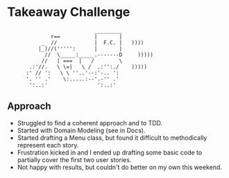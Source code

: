 Takeaway Challenge
==================
```
                            _________
              r==           |       |
           _  //            |  F.C. |   ))))
          |_)//(''''':      |       |
            //  \_____:_____.-------D     )))))
           //   | ===  |   /        \
       .:'//.   \ \=|   \ /  .:'':./    )))))
      :' // ':   \ \ ''..'--:'-.. ':
      '. '' .'    \:.....:--'.-'' .'
       ':..:'                ':..:'

 ```

Approach
-------

* Struggled to find a coherent approach and to TDD.
* Started with Domain Modeling (see in Docs).
* Started drafting a Menu class, but found it difficult to methodically represent each story.
* Frustration kicked in and I ended up drafting some basic code to partially cover the first two user stories.
* Not happy with results, but couldn't do better on my own this weekend.
